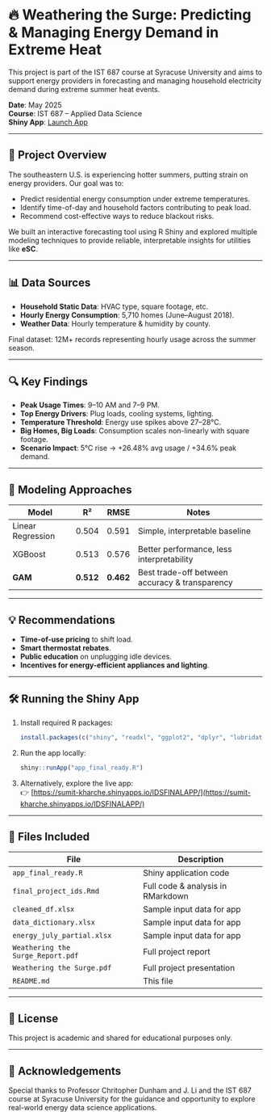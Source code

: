 # 🔥 Weathering the Surge: Predicting & Managing Energy Demand in Extreme Heat

This project is part of the IST 687 course at Syracuse University and aims to support energy providers in forecasting and managing household electricity demand during extreme summer heat events.

**Date**: May 2025  
**Course**: IST 687 – Applied Data Science  
**Shiny App**: [Launch App](https://sumit-kharche.shinyapps.io/IDSFINALAPP/)

---

## 📌 Project Overview

The southeastern U.S. is experiencing hotter summers, putting strain on energy providers. Our goal was to:
- Predict residential energy consumption under extreme temperatures.
- Identify time-of-day and household factors contributing to peak load.
- Recommend cost-effective ways to reduce blackout risks.

We built an interactive forecasting tool using R Shiny and explored multiple modeling techniques to provide reliable, interpretable insights for utilities like **eSC**.

---

## 📊 Data Sources

- **Household Static Data**: HVAC type, square footage, etc.
- **Hourly Energy Consumption**: 5,710 homes (June–August 2018).
- **Weather Data**: Hourly temperature & humidity by county.

Final dataset: 12M+ records representing hourly usage across the summer season.

---

## 🔍 Key Findings

- **Peak Usage Times**: 9–10 AM and 7–9 PM.
- **Top Energy Drivers**: Plug loads, cooling systems, lighting.
- **Temperature Threshold**: Energy use spikes above 27–28°C.
- **Big Homes, Big Loads**: Consumption scales non-linearly with square footage.
- **Scenario Impact**: 5°C rise → +26.48% avg usage / +34.6% peak demand.

---

## 🧠 Modeling Approaches

| Model             | R²        | RMSE      | Notes                                          |
|-------------------|-----------|-----------|------------------------------------------------|
| Linear Regression | 0.504     | 0.591     | Simple, interpretable baseline                 |
| XGBoost           | 0.513     | 0.576     | Better performance, less interpretability      |
| **GAM**           | **0.512** | **0.462** | Best trade-off between accuracy & transparency |

---

## 💡 Recommendations

- **Time-of-use pricing** to shift load.
- **Smart thermostat rebates**.
- **Public education** on unplugging idle devices.
- **Incentives for energy-efficient appliances and lighting**.

---

## 🛠️ Running the Shiny App

1. Install required R packages:
    ```r
    install.packages(c("shiny", "readxl", "ggplot2", "dplyr", "lubridate", "plotly", "mgcv", "xgboost"))
    ```

2. Run the app locally:
    ```r
    shiny::runApp("app_final_ready.R")
    ```

3. Alternatively, explore the live app:  
   👉 [https://sumit-kharche.shinyapps.io/IDSFINALAPP/](https://sumit-kharche.shinyapps.io/IDSFINALAPP/)

---

## 📂 Files Included

| File                               | Description                       |
|------------------------------------|-----------------------------------|
| `app_final_ready.R`                | Shiny application code            |
| `final_project_ids.Rmd`            | Full code & analysis in RMarkdown |
| `cleaned_df.xlsx`                  | Sample input data for app         |
| `data_dictionary.xlsx`             | Sample input data for app         |
| `energy_july_partial.xlsx`         | Sample input data for app         |
| `Weathering the Surge_Report.pdf`  | Full project report               |
| `Weathering the Surge.pdf`         | Full project presentation         |
| `README.md`                        | This file                         |

---

## 📢 License

This project is academic and shared for educational purposes only.

---

## 🙌 Acknowledgements

Special thanks to Professor Chritopher Dunham and J. Li and the IST 687 course at Syracuse University for the guidance and opportunity to explore real-world energy data science applications.

